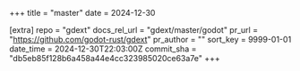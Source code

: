 +++
title = "master"
date = 2024-12-30

[extra]
repo = "gdext"
docs_rel_url = "gdext/master/godot"
pr_url = "https://github.com/godot-rust/gdext"
pr_author = ""
sort_key = 9999-01-01
date_time = 2024-12-30T22:03:00Z
commit_sha = "db5eb85f128b6a458a44e4cc323985020ce63a7e"
+++


